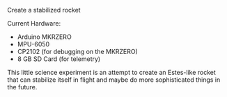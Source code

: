 Create a stabilized rocket

Current Hardware:
* Arduino MKRZERO
* MPU-6050
* CP2102 (for debugging on the MKRZERO)
* 8 GB SD Card (for telemetry)

This little science experiment is an attempt to create an Estes-like
rocket that can stabilize itself in flight and maybe do more
sophisticated things in the future.
